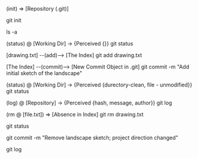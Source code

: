 (init) ⇒ [Repository (.git)]

git init


ls -a

(status) @ [Working Dir] → {Perceived {}}
git status


[drawing.txt] --(add)--> [The Index]
git add drawing.txt


[The Index] --(commit)--> [New Commit Object in .git]
git commit -m "Add initial sketch of the landscape"


(status) @ [Working Dir] → {Perceived {durectory-clean, file - unmodified}}
git status

(log) @ [Repository] → {Perceived {hash, message, author}}
git log

(rm @ [file.txt]) ⇒ [Absence in Index]
git rm drawing.txt

git status


git commit -m "Remove landscape sketch; project direction changed"

git log